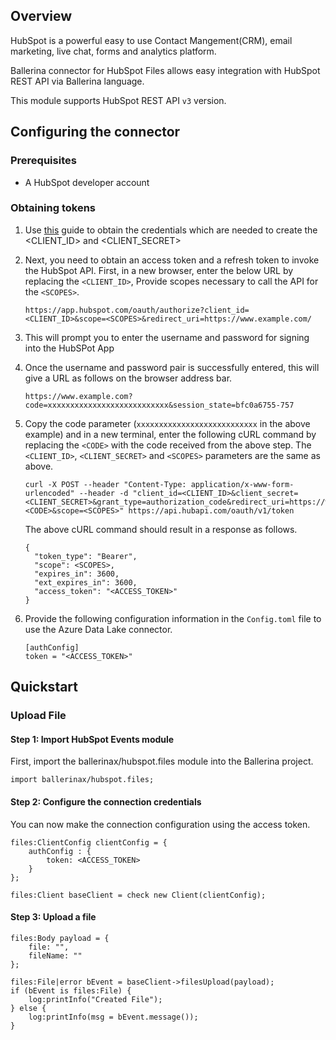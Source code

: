 ## Overview
HubSpot is a powerful easy to use Contact Mangement(CRM), email marketing, live chat, forms and analytics platform. 

Ballerina connector for HubSpot Files allows easy integration with HubSpot REST API via Ballerina language. 

This module supports HubSpot REST API `v3` version.
 
## Configuring the connector
### Prerequisites
- A HubSpot developer account

### Obtaining tokens
1. Use [this](https://developers.hubspot.com/docs/api/working-with-oauth4) guide to obtain the credentials which are needed to create the <CLIENT_ID> and <CLIENT_SECRET>
2. Next, you need to obtain an access token and a refresh token to invoke the HubSpot API. First, in a new browser, enter the below URL by replacing the `<CLIENT_ID>`, Provide scopes necessary to call the API for the `<SCOPES>`.
    ```
    https://app.hubspot.com/oauth/authorize?client_id=<CLIENT_ID>&scope=<SCOPES>&redirect_uri=https://www.example.com/
    ```

3. This will prompt you to enter the username and password for signing into the HubSPot App

4. Once the username and password pair is successfully entered, this will give a URL as follows on the browser address bar.

    ```
    https://www.example.com?code=xxxxxxxxxxxxxxxxxxxxxxxxxxx&session_state=bfc0a6755-757
    ```

12. Copy the code parameter (`xxxxxxxxxxxxxxxxxxxxxxxxxxx` in the above example) and in a new terminal, enter the following cURL command by replacing the `<CODE>` with the code received from the above step. The `<CLIENT_ID>`, `<CLIENT_SECRET>` and `<SCOPES>` parameters are the same as above.

    ```
    curl -X POST --header "Content-Type: application/x-www-form-urlencoded" --header -d "client_id=<CLIENT_ID>&client_secret=<CLIENT_SECRET>&grant_type=authorization_code&redirect_uri=https://www.example.com/&code=<CODE>&scope=<SCOPES>" https://api.hubapi.com/oauth/v1/token
    ```

    The above cURL command should result in a response as follows.
    ```
    {
      "token_type": "Bearer",
      "scope": <SCOPES>,
      "expires_in": 3600,
      "ext_expires_in": 3600,
      "access_token": "<ACCESS_TOKEN>"
    }
    ```

13. Provide the following configuration information in the `Config.toml` file to use the Azure Data Lake connector.

    ```ballerina
    [authConfig]
    token = "<ACCESS_TOKEN>"
    ```

## Quickstart
### Upload File
#### Step 1: Import HubSpot Events module
First, import the ballerinax/hubspot.files module into the Ballerina project.
```ballerina
import ballerinax/hubspot.files;
```

#### Step 2: Configure the connection credentials
You can now make the connection configuration using the access token.
```ballerina
files:ClientConfig clientConfig = {
    authConfig : {
        token: <ACCESS_TOKEN>
    }
};

files:Client baseClient = check new Client(clientConfig);

```

#### Step 3: Upload a file
```ballerina
files:Body payload = {
    file: "",
    fileName: ""
};

files:File|error bEvent = baseClient->filesUpload(payload);
if (bEvent is files:File) {
    log:printInfo("Created File");
} else {
    log:printInfo(msg = bEvent.message());
}
```
